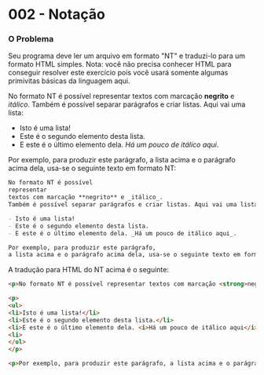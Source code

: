 # 002 - Notação


### O Problema

Seu programa deve ler um arquivo em formato "NT" e traduzi-lo para um formato HTML simples. Nota: você não precisa conhecer HTML para conseguir resolver este exercício pois você usará somente algumas primivitas básicas da linguagem aqui.

No formato NT é possível representar textos com marcação **negrito** e _itálico_. Também é possível separar parágrafos e criar listas. Aqui vai uma lista:

- Isto é uma lista!
- Este é o segundo elemento desta lista.
- E este é o último elemento dela. _Há um pouco de itálico aqui_.

Por exemplo, para produzir este parágrafo, a lista acima e o parágrafo acima dela, usa-se o seguinte texto em formato NT:

```markdown
No formato NT é possível
representar
textos com marcação **negrito** e _itálico_.
Também é possível separar parágrafos e criar listas. Aqui vai uma lista:

- Isto é uma lista!
- Este é o segundo elemento desta lista.
- E este é o último elemento dela. _Há um pouco de itálico aqui_.

Por exemplo, para produzir este parágrafo,
a lista acima e o parágrafo acima dela, usa-se o seguinte texto em formato NT:
```

A tradução para HTML do NT acima é o seguinte:

```html
<p>No formato NT é possível representar textos com marcação <strong>negrito</strong> e <i>itálico</i>. Também é possível separar parágrafos e criar listas. Aqui vai uma lista:</p>

<p>
<ul>
<li>Isto é uma lista!</li>
<li>Este é o segundo elemento desta lista.</li>
<li>E este é o último elemento dela. <i>Há um pouco de itálico aqui</i>.</li>
<li>
</ul>
</p>

<p>Por exemplo, para produzir este parágrafo, a lista acima e o parágrafo acima dela, usa-se o seguinte texto em formato NT:</p>
```